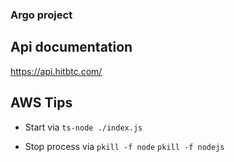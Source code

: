 ### Argo project

## Api documentation

https://api.hitbtc.com/

## AWS Tips

- Start via
`ts-node ./index.js`

- Stop process via
`pkill -f node`
`pkill -f nodejs`
